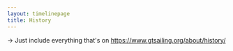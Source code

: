 ```yaml
---
layout: timelinepage
title: History
---
```


-> Just include everything that's on https://www.gtsailing.org/about/history/
